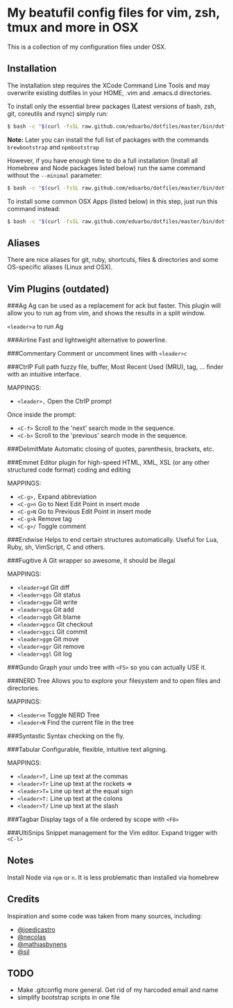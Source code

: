 My beatufil config files for vim, zsh, tmux and more in OSX
===========================================================

This is a collection of my configuration files under OSX.

Installation
------------
The installation step requires the XCode Command Line Tools and may overwrite
existing dotfiles in your HOME, .vim and .emacs.d directories.

To install only the essential brew packages (Latest versions of bash, zsh,
git, coreutils and rsync) simply run:

```bash
$ bash -c "$(curl -fsSL raw.github.com/eduarbo/dotfiles/master/bin/dotfiles)" -- --minimal
```

**Note:** Later you can install the full list of packages with the commands
`brewbootstrap` and `npmbootstrap`

However, if you have enough time to do a full installation (Install all Homebrew
and Node packages listed below) run the same command without the `--minimal`
parameter:

```bash
$ bash -c "$(curl -fsSL raw.github.com/eduarbo/dotfiles/master/bin/dotfiles)"
```

To install some common OSX Apps (listed below) in this step, just run this
command instead:

```bash
$ bash -c "$(curl -fsSL raw.github.com/eduarbo/dotfiles/master/bin/dotfiles)" -- --with-apps
```

Aliases
-------

There are nice aliases for git, ruby, shortcuts, files & directories and some
OS-specific aliases (Linux and OSX).


Vim Plugins (outdated)
----------------------

###Ag
Ag can be used as a replacement for ack but faster. This plugin will allow you
to run ag from vim, and shows the results in a split window.

`<leader>a` to run Ag

###Airline
Fast and lightweight alternative to powerline.

###Commentary
Comment or uncomment lines with `<leader>c`

###CtrlP
Full path fuzzy file, buffer, Most Recent Used (MRU), tag, ... finder with an
intuitive interface.

MAPPINGS:
  - `<leader>,` Open the CtrlP prompt

Once inside the prompt:
  - `<C-f>` Scroll to the 'next' search mode in the sequence.
  - `<C-b>` Scroll to the 'previous' search mode in the sequence.

###DelimitMate
Automatic closing of quotes, parenthesis, brackets, etc.

###Emmet
Editor plugin for high-speed HTML, XML, XSL (or any other structured code
format) coding and editing

MAPPINGS:
  - `<C-g>,` Expand abbreviation
  - `<C-g>n` Go to Next Edit Point in insert mode
  - `<C-g>N` Go to Previous Edit Point in insert mode
  - `<C-g>k` Remove tag
  - `<C-g>/` Toggle comment

###Endwise
Helps to end certain structures automatically. Useful for Lua, Ruby, sh,
VimScript, C and others.

###Fugitive
A Git wrapper so awesome, it should be illegal

MAPPINGS:
  - `<leader>gd` Git diff
  - `<leader>ggs` Git status
  - `<leader>ggw` Git write
  - `<leader>gga` Git add
  - `<leader>ggb` Git blame
  - `<leader>ggco` Git checkout
  - `<leader>ggci` Git commit
  - `<leader>ggm` Git move
  - `<leader>ggr` Git remove
  - `<leader>ggl` Git log

###Gundo
Graph your undo tree with `<F5>` so you can actually USE it.

###NERD Tree
Allows you to explore your filesystem and to open files and directories.

MAPPINGS:
  - `<leader>n` Toggle NERD Tree
  - `<leader>N` Find the current file in the tree

###Syntastic
Syntax checking on the fly.

###Tabular
Configurable, flexible, intuitive text aligning.

MAPPINGS:
  - `<leader>T,` Line up text at the commas
  - `<leader>Tr` Line up text at the rockets =>
  - `<leader>T=` Line up text at the equal sign
  - `<leader>T:` Line up text at the colons
  - `<leader>T/` Line up text at the slash

###Tagbar
Display tags of a file ordered by scope with `<F8>`

###UltiSnips
Snippet management for the Vim editor. Expand trigger with `<C-l>`


Notes
-----
Install Node via `npm` or `n`. It is less problematic than installed via
homebrew


Credits
-------
Inspiration and some code was taken from many sources, including:

* [@joedicastro](https://github.com/joedicastro/dotfiles)
* [@necolas](https://github.com/necolas/dotfiles)
* [@mathiasbynens](https://github.com/mathiasbynens/dotfiles)
* [@sjl](https://bitbucket.org/sjl/dotfiles)


TODO
----
* Make .gitconfig more general. Get rid of my harcoded email and name
* simplify bootstrap scripts in one file
